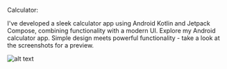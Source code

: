 Calculator:

I've developed a sleek calculator app using Android Kotlin and Jetpack Compose, combining functionality with a modern UI.
Explore my Android calculator app. Simple design meets powerful functionality - take a look at the screenshots for a preview.

![alt text](/Users/imran/Desktop.calc.png)
